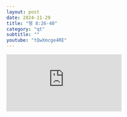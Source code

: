 ```yaml
---
layout: post
date: 2024-11-29
title: "행 8:26-40"
category: "qt"
subtitle: ""
youtube: "tQwXmcge4RE"
---
```


<div class="youtube margin-large">
    <iframe src="https://www.youtube.com/embed/tQwXmcge4RE" title="YouTube video player" frameborder="0" allow="accelerometer; autoplay; clipboard-write; encrypted-media; gyroscope; picture-in-picture; web-share" allowfullscreen></iframe>
</div>

